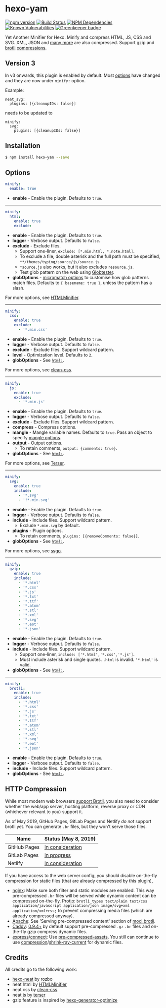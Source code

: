 # hexo-yam

[![npm version](https://badge.fury.io/js/hexo-yam.svg)](https://www.npmjs.com/package/hexo-yam)
[![Build Status](https://travis-ci.com/curbengh/hexo-yam.svg?branch=master)](https://travis-ci.com/curbengh/hexo-yam)
[![NPM Dependencies](https://david-dm.org/curbengh/hexo-yam.svg)](https://david-dm.org/curbengh/hexo-yam)
[![Known Vulnerabilities](https://snyk.io/test/npm/hexo-yam/badge.svg)](https://snyk.io/test/npm/hexo-yam)
[![Greenkeeper badge](https://badges.greenkeeper.io/curbengh/hexo-yam.svg)](https://greenkeeper.io/)

Yet Another Minifier for Hexo. Minify and compress HTML, JS, CSS and SVG. XML, JSON and [many more](https://github.com/curbengh/hexo-yam/blob/ba77db0094a7c07ea9f70f010bfc15541d4105ca/index.js#L64) are also compressed. Support gzip and [brotli](https://en.wikipedia.org/wiki/Brotli) [compressions](https://en.wikipedia.org/wiki/HTTP_compression).

## Version 3
In v3 onwards, this plugin is enabled by default. Most [options](#options) have changed and they are now under `minify:` option.

Example:

```
neat_svg:
  plugins: [{cleanupIDs: false}]
```

needs to be updated to

```
minify:
  svg:
    plugins: [{cleanupIDs: false}]
```

## Installation
``` bash
$ npm install hexo-yam --save
```

## Options

``` yaml
minify:
  enable: true
```

- **enable** - Enable the plugin. Defaults to `true`.

---

``` yaml
minify:
  html:
    enable: true
    exclude:
```
- **enable** - Enable the plugin. Defaults to `true`.
- **logger** - Verbose output. Defaults to `false`.
- **exclude** - Exclude files.
  - Support one-liner, `exclude: [*.min.html, *.note.html]`.
  - To exclude a file, double asterisk and the full path must be specified, `**/themes/typing/source/js/source.js`.
  - `*source.js` also works, but it also excludes `resource.js`.
  - Test glob pattern on the web using [Globtester](http://www.globtester.com/).
- **globOptions** - [micromatch options](https://github.com/micromatch/micromatch#options) to customise how glob patterns match files. Defaults to `{ basename: true }`, unless the pattern has a slash.

For more options, see [HTMLMinifier](https://github.com/kangax/html-minifier).

---

``` yaml
minify:
  css:
    enable: true
    exclude:
      - '*.min.css'
```
- **enable** - Enable the plugin. Defaults to `true`.
- **logger** - Verbose output. Defaults to `false`.
- **exclude** - Exclude files. Support wildcard pattern.
- **level** - Optimization level. Defaults to `2`.
- **globOptions** - See [`html:`](#options).

For more options, see [clean-css](https://github.com/jakubpawlowicz/clean-css).

---

``` yaml
minify:
  js:
    enable: true
    exclude:
      - '*.min.js'
```
- **enable** - Enable the plugin. Defaults to `true`.
- **logger** - Verbose output. Defaults to `false`.
- **exclude** - Exclude files. Support wildcard pattern.
- **compress** - Compress options.
- **mangle** - Mangle variable names. Defaults to `true`. Pass an object to specify [mangle options](https://github.com/terser-js/terser#mangle-options).
- **output** - Output options.
  - To retain comments, `output: {comments: true}`.
- **globOptions** - See [`html:`](#options).

For more options, see [Terser](https://github.com/terser-js/terser).

---

``` yaml
minify:
  svg:
    enable: true
    include:
      - '*.svg'
      - '!*.min.svg'
```
- **enable** - Enable the plugin. Defaults to `true`.
- **logger** - Verbose output. Defaults to `false`.
- **include** - Include files. Support wildcard pattern.
  - Exclude `*.min.svg` by default.
- **plugins** - Plugin options.
  - To retain comments, `plugins: [{removeComments: false}]`.
- **globOptions** - See [`html:`](#options).

For more options, see [svgo](https://github.com/svg/svgo).

---

``` yaml
minify:
  gzip:
    enable: true
    include:
      - '*.html'
      - '*.css'
      - '*.js'
      - '*.txt'
      - '*.ttf'
      - '*.atom'
      - '*.stl'
      - '*.xml'
      - '*.svg'
      - '*.eot'
      - '*.json'
```
- **enable** - Enable the plugin. Defaults to `true`.
- **logger** - Verbose output. Defaults to `false`.
- **include** - Include files. Support wildcard pattern.
  - Support one-liner, `include: ['*.html','*.css','*.js']`.
  - Must include asterisk and single quotes. `.html` is invalid. `'*.html'` is valid.
- **globOptions** - See [`html:`](#options).

---

``` yaml
minify:
  brotli:
    enable: true
    include:
      - '*.html'
      - '*.css'
      - '*.js'
      - '*.txt'
      - '*.ttf'
      - '*.atom'
      - '*.stl'
      - '*.xml'
      - '*.svg'
      - '*.eot'
      - '*.json'
```
- **enable** - Enable the plugin. Defaults to `true`.
- **logger** - Verbose output. Defaults to `false`.
- **include** - Include files. Support wildcard pattern.
- **globOptions** - See [`html:`](#options).

## HTTP Compression
While most modern web browsers [support Brotli](https://www.caniuse.com/#feat=brotli), you also need to consider whether the web/app server, hosting platform, reverse proxy or CDN (whichever relevant to you) support it.

As of May 2019, GitHub Pages, GitLab Pages and Netlify *do not* support brotli yet. You can generate `.br` files, but they won't serve those files.

Name | Status (May 8, 2019)
--- | ---
GitHub Pages | [In consideration](https://github.community/t5/GitHub-Pages/Support-for-pre-compressed-assets-and-brotli-compression/m-p/22055)
GitLab Pages | [In progress](https://gitlab.com/gitlab-org/gitlab-pages/merge_requests/120)
Netlify | [In consideration](https://postimg.cc/qgxn0261)

If you have access to the web server config, you should disable on-the-fly compression for static files (that are already compressed by this plugin),

- [nginx](https://github.com/google/ngx_brotli): Make sure both filter and static modules are enabled. This way pre-compressed `.br` files will be served while dynamic content can be compressed on-the-fly. Protip: `brotli_types text/plain text/css application/javascript application/json image/svg+xml application/xml+rss;` to prevent compressing media files (which are already compressed anyway).
- [Apache](https://httpd.apache.org/docs/2.4/en/mod/mod_brotli.html): See 'Serving pre-compressed content' section of [mod_brotli](https://httpd.apache.org/docs/2.4/en/mod/mod_brotli.html).
- [Caddy](https://caddyserver.com/features): [0.9.4+](https://caddyserver.com/blog/caddy-0_9_4-released) by default support pre-compressed `.gz` `.br` files and on-the-fly gzip compress dynamic files.
- [express](https://github.com/expressjs/express)/[connect](https://github.com/senchalabs/connect): Use [pre-compressed-assets](https://github.com/domadams/pre-compressed-assets). You still can continue to use [compression](https://github.com/expressjs/compression)/[shrink-ray-current](https://github.com/Alorel/shrink-ray) for dynamic files.

## Credits
All credits go to the following work:
- [hexo-neat](https://github.com/rozbo/hexo-neat) by rozbo
- neat html by [HTMLMinifier](https://github.com/kangax/html-minifier)
- neat css  by [clean-css](https://github.com/jakubpawlowicz/clean-css)
- neat js   by  [terser](https://github.com/terser-js/terser)
- gzip feature is inspired by [hexo-generator-optimize](https://github.com/JackyRen/hexo-generator-optimize)
